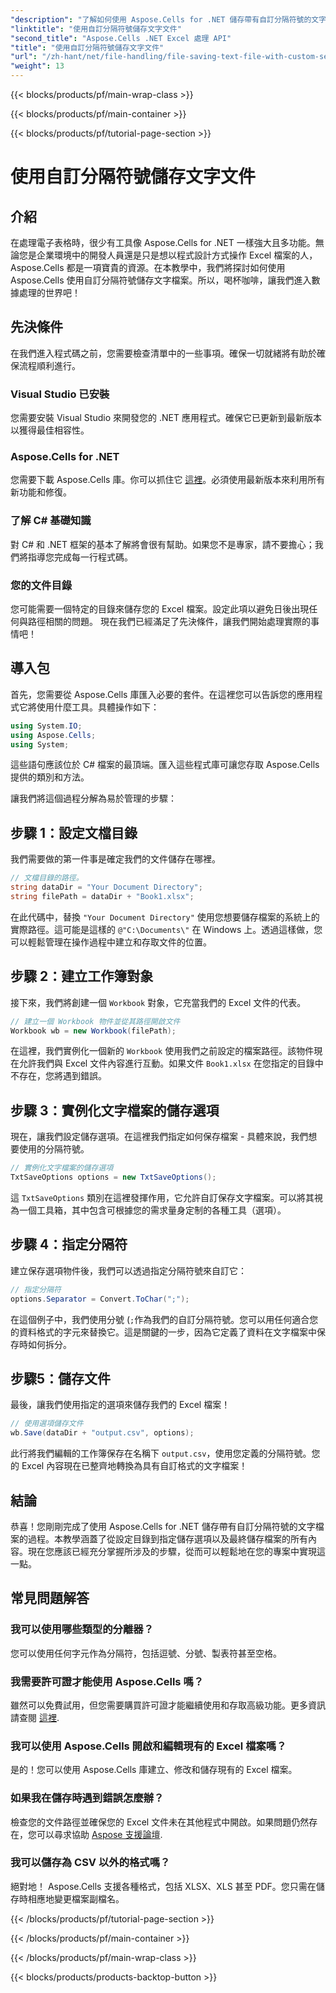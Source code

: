 ```yaml
---
"description": "了解如何使用 Aspose.Cells for .NET 儲存帶有自訂分隔符號的文字檔案。包含逐步指南和提示。"
"linktitle": "使用自訂分隔符號儲存文字文件"
"second_title": "Aspose.Cells .NET Excel 處理 API"
"title": "使用自訂分隔符號儲存文字文件"
"url": "/zh-hant/net/file-handling/file-saving-text-file-with-custom-separator/"
"weight": 13
---
```


{{< blocks/products/pf/main-wrap-class >}}

{{< blocks/products/pf/main-container >}}

{{< blocks/products/pf/tutorial-page-section >}}

# 使用自訂分隔符號儲存文字文件

## 介紹
在處理電子表格時，很少有工具像 Aspose.Cells for .NET 一樣強大且多功能。無論您是企業環境中的開發人員還是只是想以程式設計方式操作 Excel 檔案的人，Aspose.Cells 都是一項寶貴的資源。在本教學中，我們將探討如何使用 Aspose.Cells 使用自訂分隔符號儲存文字檔案。所以，喝杯咖啡，讓我們進入數據處理的世界吧！
## 先決條件
在我們進入程式碼之前，您需要檢查清單中的一些事項。確保一切就緒將有助於確保流程順利進行。
### Visual Studio 已安裝
您需要安裝 Visual Studio 來開發您的 .NET 應用程式。確保它已更新到最新版本以獲得最佳相容性。
### Aspose.Cells for .NET
您需要下載 Aspose.Cells 庫。你可以抓住它 [這裡](https://releases.aspose.com/cells/net/)。必須使用最新版本來利用所有新功能和修復。
### 了解 C# 基礎知識
對 C# 和 .NET 框架的基本了解將會很有幫助。如果您不是專家，請不要擔心；我們將指導您完成每一行程式碼。
### 您的文件目錄
您可能需要一個特定的目錄來儲存您的 Excel 檔案。設定此項以避免日後出現任何與路徑相關的問題。
現在我們已經滿足了先決條件，讓我們開始處理實際的事情吧！
## 導入包
首先，您需要從 Aspose.Cells 庫匯入必要的套件。在這裡您可以告訴您的應用程式它將使用什麼工具。具體操作如下：
```csharp
using System.IO;
using Aspose.Cells;
using System;
```
這些語句應該位於 C# 檔案的最頂端。匯入這些程式庫可讓您存取 Aspose.Cells 提供的類別和方法。

讓我們將這個過程分解為易於管理的步驟：
## 步驟 1：設定文檔目錄
我們需要做的第一件事是確定我們的文件儲存在哪裡。 
```csharp
// 文檔目錄的路徑。
string dataDir = "Your Document Directory";
string filePath = dataDir + "Book1.xlsx";
```
在此代碼中，替換 `"Your Document Directory"` 使用您想要儲存檔案的系統上的實際路徑。這可能是這樣的 `@"C:\Documents\"` 在 Windows 上。透過這樣做，您可以輕鬆管理在操作過程中建立和存取文件的位置。
## 步驟 2：建立工作簿對象
接下來，我們將創建一個 `Workbook` 對象，它充當我們的 Excel 文件的代表。 
```csharp
// 建立一個 Workbook 物件並從其路徑開啟文件
Workbook wb = new Workbook(filePath);
```
在這裡，我們實例化一個新的 `Workbook` 使用我們之前設定的檔案路徑。該物件現在允許我們與 Excel 文件內容進行互動。如果文件 `Book1.xlsx` 在您指定的目錄中不存在，您將遇到錯誤。
## 步驟 3：實例化文字檔案的儲存選項
現在，讓我們設定儲存選項。在這裡我們指定如何保存檔案 - 具體來說，我們想要使用的分隔符號。
```csharp
// 實例化文字檔案的儲存選項
TxtSaveOptions options = new TxtSaveOptions();
```
這 `TxtSaveOptions` 類別在這裡發揮作用，它允許自訂保存文字檔案。可以將其視為一個工具箱，其中包含可根據您的需求量身定制的各種工具（選項）。
## 步驟 4：指定分隔符
建立保存選項物件後，我們可以透過指定分隔符號來自訂它：
```csharp
// 指定分隔符
options.Separator = Convert.ToChar(";");
```
在這個例子中，我們使用分號 (`;`作為我們的自訂分隔符號。您可以用任何適合您的資料格式的字元來替換它。這是關鍵的一步，因為它定義了資料在文字檔案中保存時如何拆分。
## 步驟5：儲存文件
最後，讓我們使用指定的選項來儲存我們的 Excel 檔案！
```csharp
// 使用選項儲存文件
wb.Save(dataDir + "output.csv", options);
```
此行將我們編輯的工作簿保存在名稱下 `output.csv`，使用您定義的分隔符號。您的 Excel 內容現在已整齊地轉換為具有自訂格式的文字檔案！
## 結論
恭喜！您剛剛完成了使用 Aspose.Cells for .NET 儲存帶有自訂分隔符號的文字檔案的過程。本教學涵蓋了從設定目錄到指定儲存選項以及最終儲存檔案的所有內容。現在您應該已經充分掌握所涉及的步驟，從而可以輕鬆地在您的專案中實現這一點。
## 常見問題解答
### 我可以使用哪些類型的分離器？
您可以使用任何字元作為分隔符，包括逗號、分號、製表符甚至空格。
### 我需要許可證才能使用 Aspose.Cells 嗎？
雖然可以免費試用，但您需要購買許可證才能繼續使用和存取高級功能。更多資訊請查閱 [這裡](https://purchase。aspose.com/buy).
### 我可以使用 Aspose.Cells 開啟和編輯現有的 Excel 檔案嗎？
是的！您可以使用 Aspose.Cells 庫建立、修改和儲存現有的 Excel 檔案。
### 如果我在儲存時遇到錯誤怎麼辦？
檢查您的文件路徑並確保您的 Excel 文件未在其他程式中開啟。如果問題仍然存在，您可以尋求協助 [Aspose 支援論壇](https://forum。aspose.com/c/cells/9).
### 我可以儲存為 CSV 以外的格式嗎？
絕對地！ Aspose.Cells 支援各種格式，包括 XLSX、XLS 甚至 PDF。您只需在儲存時相應地變更檔案副檔名。

{{< /blocks/products/pf/tutorial-page-section >}}

{{< /blocks/products/pf/main-container >}}

{{< /blocks/products/pf/main-wrap-class >}}

{{< blocks/products/products-backtop-button >}}